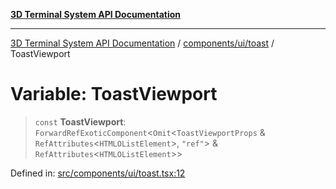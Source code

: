 [**3D Terminal System API Documentation**](../../../../README.md)

***

[3D Terminal System API Documentation](../../../../README.md) / [components/ui/toast](../README.md) / ToastViewport

# Variable: ToastViewport

> `const` **ToastViewport**: `ForwardRefExoticComponent`\<`Omit`\<`ToastViewportProps` & `RefAttributes`\<`HTMLOListElement`\>, `"ref"`\> & `RefAttributes`\<`HTMLOListElement`\>\>

Defined in: [src/components/ui/toast.tsx:12](https://github.com/Dicommunitas/ThreeJS_Terminal_3D/blob/99a29fe17cab393c4120b6b5906a4ebb1fb3c239/src/components/ui/toast.tsx#L12)
